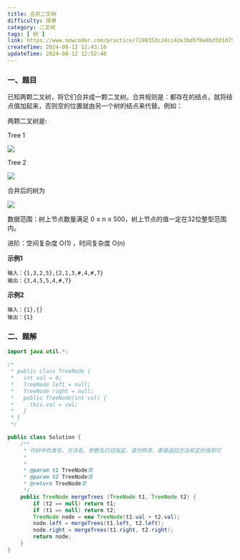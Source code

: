 ```yaml
---
title: 合并二叉树
difficulty: 简单
category: 二叉树
tags: [ 树 ]
link: https://www.nowcoder.com/practice/7298353c24cc42e3bd5f0e0bd3d1d759
createTime: 2024-08-12 12:43:16
updateTime: 2024-08-12 12:52:46
---
```


### 一、题目

已知两颗二叉树，将它们合并成一颗二叉树。合并规则是：都存在的结点，就将结点值加起来，否则空的位置就由另一个树的结点来代替。例如：

两颗二叉树是:

Tree 1

![](https://uploadfiles.nowcoder.com/images/20210928/382300087_1632821337680/9E290CFD3730B9B08A5CEFF25799608F)

Tree 2

![](https://uploadfiles.nowcoder.com/images/20210928/382300087_1632821376266/DD0A63560E770A8510049C5182E6E622)

合并后的树为

![](https://uploadfiles.nowcoder.com/images/20210928/382300087_1632821404541/9CB750F8909D5985C0D01D8B71AD58BA)

数据范围：树上节点数量满足 0 ≤ n ≤ 500，树上节点的值一定在32位整型范围内。

进阶：空间复杂度 O(1) ，时间复杂度 O(n)

**示例1**

```
输入：{1,3,2,5},{2,1,3,#,4,#,7}
输出：{3,4,5,5,4,#,7}
```

**示例2**

```
输入：{1},{}
输出：{1}
```

### 二、题解

```java
import java.util.*;

/*
 * public class TreeNode {
 *   int val = 0;
 *   TreeNode left = null;
 *   TreeNode right = null;
 *   public TreeNode(int val) {
 *     this.val = val;
 *   }
 * }
 */

public class Solution {
    /**
     * 代码中的类名、方法名、参数名已经指定，请勿修改，直接返回方法规定的值即可
     *
     *
     * @param t1 TreeNode类
     * @param t2 TreeNode类
     * @return TreeNode类
     */
    public TreeNode mergeTrees (TreeNode t1, TreeNode t2) {
        if (t2 == null) return t1;
        if (t1 == null) return t2;
        TreeNode node = new TreeNode(t1.val + t2.val);
        node.left = mergeTrees(t1.left, t2.left);
        node.right = mergeTrees(t1.right, t2.right);
        return node;
    }
}
```